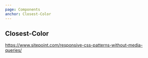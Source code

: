 ```yaml
---
page: Components
anchor: Closest-Color
---
```


## Closest-Color

https://www.sitepoint.com/responsive-css-patterns-without-media-queries/

<blu-closestcolor selfdocument></blu-closestcolor>
